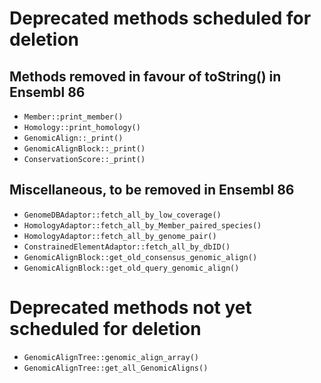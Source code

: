# Deprecated methods scheduled for deletion

## Methods removed in favour of toString() in Ensembl 86

* `Member::print_member()`
* `Homology::print_homology()`
* `GenomicAlign::_print()`
* `GenomicAlignBlock::_print()`
* `ConservationScore::_print()`

## Miscellaneous, to be removed in Ensembl 86

* `GenomeDBAdaptor::fetch_all_by_low_coverage()`
* `HomologyAdaptor::fetch_all_by_Member_paired_species()`
* `HomologyAdaptor::fetch_all_by_genome_pair()`
* `ConstrainedElementAdaptor::fetch_all_by_dbID()`
* `GenomicAlignBlock::get_old_consensus_genomic_align()`
* `GenomicAlignBlock::get_old_query_genomic_align()`

# Deprecated methods not yet scheduled for deletion

* `GenomicAlignTree::genomic_align_array()`
* `GenomicAlignTree::get_all_GenomicAligns()`

